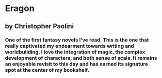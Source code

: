 # Eragon 
## by Christopher Paolini
### One of the first fantasy novels I've read. This is the one that really captivated my endearment towards writing and worldbuilding. I love the integration of magic, the complex development of characters, and both sense of scale. It remains an enjoyable revisit to this day and has earned its signature spot at the center of my bookshelf. 
